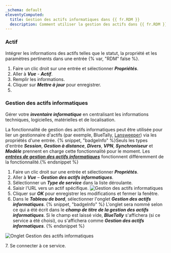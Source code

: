```yaml
---
_schema: default
eleventyComputed:
  title: Gestion des actifs informatiques dans {{ fr.RDM }}
  description: Comment utiliser la gestion des actifs dans {{ fr.RDM }}.
---
```

### Actif

Intégrer les informations des actifs telles que le statut, la propriété et les paramètres pertinents dans une entrée {% var, "RDM" false %}.

1. Faire un clic droit sur une entrée et sélectionner ***Propriétés***.
2. Aller à ***Vue*** - ***Actif***.
3. Remplir les informations.
4. Cliquer sur ***Mettre à jour*** pour enregistrer.
5. &nbsp;

### Gestion des actifs informatiques

Gérer votre ***inventaire informatique*** en centralisant les informations techniques, logicielles, matérielles et de localisation.

La fonctionnalité de gestion des actifs informatiques peut être utilisée pour lier un gestionnaire d'actifs (par exemple, BlueTally, [Lansweeper](/rdm/kb/rdm-windows/how-to-articles/lansweeper/)) via les propriétés d'une entrée. {% snippet, "badgeInfo" %}Seuls les types d'entrée ***Session***, ***Gestion à distance***, ***Divers***, ***VPN***, ***Synchroniseur*** et ***Modèle*** prennent en charge cette fonctionnalité pour le moment. Les [***entrées de gestion des actifs informatiques***](https://docs.devolutions.net/rdm/kb/rdm-windows/knowledge-base/it-asset-entry/) fonctionnent différemment de la fonctionnalité.{% endsnippet %}

1. Faire un clic droit sur une entrée et sélectionner ***Propriétés***.
2. Aller à ***Vue*** – ***Gestion des actifs informatiques***.
3. Sélectionner un ***Type de service*** dans la liste déroulante.
4. Saisir l'URL vers un actif spécifique. ![Gestion des actifs informatiques](https://cdnweb.devolutions.net/docs/docs_en_kb_KB0058.png)
5. Cliquer sur ***OK*** pour enregistrer les modifications et fermer la fenêtre.
6. Dans le ***Tableau de bord***, sélectionner l'onglet ***Gestion des actifs informatiques***. {% snippet, "badgeInfo" %}
            L'onglet sera nommé selon ce qui a été écrit dans le ***champ de titre de la gestion des actifs informatiques***. Si le champ est laissé vide, ***BlueTally*** s'affichera (si ce service a été choisi), ou s'affichera comme ***Gestion des actifs informatiques***.
            {% endsnippet %}

![Onglet Gestion des actifs informatiques](https://cdnweb.devolutions.net/docs/RDMW6080_2024_2.png "Onglet Gestion des actifs informatiques")

7\. Se connecter à ce service.
